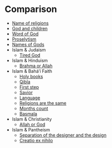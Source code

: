 ﻿# Comparison

- [Name of religions](religion-names)
- [God and children](god-and-children)
- [Word of God](word-of-god)
- [Proselytism](proselytism)
- [Names of Gods](names)
- Islam & Judaism
    - [Tired God](islam-judaism/tired-god)
- Islam & Hinduism
    - [Brahma or Allah](islam-hinduism/allah-brahma)
- Islam & Baháʼí Faith
    - [Holy books](islam-bahai-faith/holy-books)
    - [Qibla](islam-bahai-faith/qibla)
    - [First step](islam-bahai-faith/first-step)
    - [Savior](islam-bahai-faith/savior)
    - [Language](islam-bahai-faith/language)
    - [Religions are the same](islam-bahai-faith/religions-sameness)
    - [Months count](islam-bahai-faith/months-count)
    - [Basmala](islam-bahai-faith/basmala)
- Islam & Christianity
    - [Allah or God](islam-christianity/allah-god)
- Islam & Pantheism
    - [Separation of the designer and the design](islam-pantheism/designer-design-separation)
    - [Creatio ex nihilo](islam-pantheism/creatio-ex-nihilo)